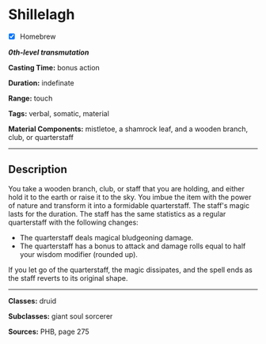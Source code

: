 # Shillelagh

- [x] Homebrew

***0th-level transmutation***

**Casting Time:** bonus action

**Duration:** indefinate

**Range:** touch

**Tags:** verbal, somatic, material

**Material Components:** mistletoe, a shamrock leaf, and a wooden branch, club, or quarterstaff

---

## Description
You take a wooden branch, club, or staff that you are holding, and either hold it to the earth or raise it to the sky. You imbue the item with the power of nature and transform it into a formidable quarterstaff. The staff's magic lasts for the duration. The staff has the same statistics as a regular quarterstaff with the following changes:
- The quarterstaff deals magical bludgeoning damage.
- The quarterstaff has a bonus to attack and damage rolls equal to half your wisdom modifier (rounded up).

If you let go of the quarterstaff, the magic dissipates, and the spell ends as the staff reverts to its original shape.

---

**Classes:** druid

**Subclasses:** giant soul sorcerer

**Sources:** PHB, page 275
